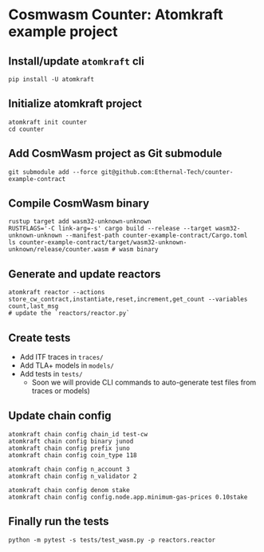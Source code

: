 # Cosmwasm Counter: Atomkraft example project

## Install/update `atomkraft` cli

```
pip install -U atomkraft
```

## Initialize atomkraft project

```
atomkraft init counter
cd counter
```

## Add CosmWasm project as Git submodule

```
git submodule add --force git@github.com:Ethernal-Tech/counter-example-contract
```

## Compile CosmWasm binary

```
rustup target add wasm32-unknown-unknown
RUSTFLAGS='-C link-arg=-s' cargo build --release --target wasm32-unknown-unknown --manifest-path counter-example-contract/Cargo.toml
ls counter-example-contract/target/wasm32-unknown-unknown/release/counter.wasm # wasm binary
```

## Generate and update reactors

```
atomkraft reactor --actions store_cw_contract,instantiate,reset,increment,get_count --variables count,last_msg
# update the `reactors/reactor.py`
```

## Create tests

- Add ITF traces in `traces/`
- Add TLA+ models in `models/`
- Add tests in `tests/`
  - Soon we will provide CLI commands to auto-generate test files from traces or models)

## Update chain config

```
atomkraft chain config chain_id test-cw
atomkraft chain config binary junod
atomkraft chain config prefix juno
atomkraft chain config coin_type 118

atomkraft chain config n_account 3
atomkraft chain config n_validator 2

atomkraft chain config denom stake
atomkraft chain config config.node.app.minimum-gas-prices 0.10stake
```

## Finally run the tests

```
python -m pytest -s tests/test_wasm.py -p reactors.reactor
```
